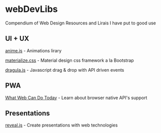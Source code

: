 # webDevLibs
Compendium of Web Design Resources and Lirais I have put to good use


## UI + UX
[anime.js](http://animejs.com/) - Animations lirary

[materialize.css](https://materializecss.com/) - Material design css framework a la Bootstrap

[dragula.js](https://bevacqua.github.io/dragula/) - Javascript drag & drop with API driven events




## PWA

[What Web Can Do Today](https://whatwebcando.today/) - Learn about browser native API's support


## Presentations

[reveal.js](https://revealjs.com/#/) - Create presentations with web technologies
